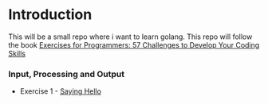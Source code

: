 # Introduction
This will be a small repo where i want to learn golang. This repo will follow the book [Exercises for Programmers: 57 Challenges to Develop Your Coding Skills](https://pragprog.com/titles/bhwb/exercises-for-programmers/)

### Input, Processing and Output

- Exercise 1 - [Saying Hello](./Part_1_Challenges/Saying_Hello/)
